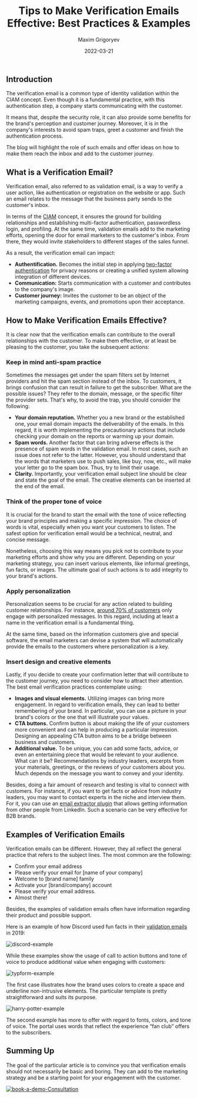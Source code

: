 ﻿---
title: "Tips to Make Verification Emails Effective: Best Practices & Examples"
date: "2022-03-21"
coverImage: "verification-email.jpg"
category: ["all"]
featured: false 
author: "Maxim Grigoryev"
description: "The verification email can impact authentication, communication, and customer journey. Learn how to draft an effective verification email."
metadescription: "The blog will highlight the role of verification emails and offer ideas on how to make them reach the inbox and add to the customer journey."
metatitle: "Best Practices to Make Your Verification Emails Effective"
---

## Introduction

The verification email is a common type of identity validation within the CIAM concept. Even though it is a fundamental practice, with this authentication step, a company starts communicating with the customer. 

It means that, despite the security role, it can also provide some benefits for the brand's perception and customer journey. Moreover, it is in the company's interests to avoid spam traps, greet a customer and finish the authentication process. 

The blog will highlight the role of such emails and offer ideas on how to make them reach the inbox and add to the customer journey. 


## What is a Verification Email?

Verification email, also referred to as validation email, is a way to verify a user action, like authentication or registration on the website or app. Such an email relates to the message that the business party sends to the customer's inbox.

In terms of the [CIAM](https://www.loginradius.com/blog/start-with-identity/customer-identity-and-access-management/) concept, it ensures the ground for building relationships and establishing multi-factor authentication, passwordless login, and profiling. At the same time, validation emails add to the marketing efforts, opening the door for email marketers to the customer's inbox. From there, they would invite stakeholders to different stages of the sales funnel.

As a result, the verification email can impact: 



* **Authentification.** Becomes the initial step in applying [two-factor authentication](https://www.loginradius.com/resource/loginradius-ciam-two-factor-authentication/+) for privacy reasons or creating a unified system allowing integration of different devices.
* **Communication:** Starts communication with a customer and contributes to the company's image.
* **Customer journey:** Invites the customer to be an object of the marketing campaigns, events, and promotions upon their acceptance.


## How to Make Verification Emails Effective?

It is clear now that the verification emails can contribute to the overall relationships with the customer. To make them effective, or at least be pleasing to the customer, you take the subsequent actions:


### Keep in mind anti-spam practice

Sometimes the messages get under the spam filters set by Internet providers and hit the spam section instead of the inbox. To customers, it brings confusion that can result in failure to get the subscriber. What are the possible issues? They refer to the domain, message, or the specific filter the provider sets. That's why, to avoid the trap, you should consider the following:



* **Your domain reputation.** Whether you a new brand or the established one, your email domain impacts the deliverability of the emails. In this regard, it is worth implementing the precautionary actions that include checking your domain on the reports or warming up your domain.
* **Spam words.** Another factor that can bring adverse effects is the presence of spam words in the validation email. In most cases, such an issue does not refer to the latter. However, you should understand that the words that marketers use to push sales, like buy, now, etc., will make your letter go to the spam box. Thus, try to limit their usage.
* **Clarity.** Importantly, your verification email subject line should be clear and state the goal of the email. The creative elements can be inserted at the end of the email.


### Think of the proper tone of voice

It is crucial for the brand to start the email with the tone of voice reflecting your brand principles and making a specific impression. The choice of words is vital, especially when you want your customers to listen. The safest option for verification email would be a technical, neutral, and concise message. 

Nonetheless, choosing this way means you pick not to contribute to your marketing efforts and show why you are different. Depending on your marketing strategy, you can insert various elements, like informal greetings, fun facts, or images. The ultimate goal of such actions is to add integrity to your brand's actions.


### Apply personalization

Personalization seems to be crucial for any action related to building customer relationships. For instance, [around 70% of customers](http://www.forbes.com/sites/blakemorgan/2020/02/18/50-stats-showing-the-power-of-personalization/) only engage with personalized messages. In this regard, including at least a name in the verification email is a fundamental thing. 

At the same time, based on the information customers give and special software, the email marketers can devise a system that will automatically provide the emails to the customers where personalization is a key.


### Insert design and creative elements

Lastly, if you decide to create your confirmation letter that will contribute to the customer journey, you need to consider how to attract their attention. The best email verification practices contemplate using:



* **Images and visual elements.** Utilizing images can bring more engagement. In regard to verification emails, they can lead to better remembering of your brand. In particular, you can use a picture in your brand's colors or the one that will illustrate your values.
* **CTA buttons.** Confirm button is about making the life of your customers more convenient and can help in producing a particular impression. Designing an appealing CTA  button aims to be a bridge between business and customers.
* **Additional value.** To be unique, you can add some facts, advice, or even an entertaining piece that would be relevant to your audience. What can it be? Recommendations by industry leaders, excerpts from your materials, greetings, or the reviews of your customers about you. Much depends on the message you want to convey and your identity. 

Besides, doing a fair amount of research and testing is vital to connect with customers. For instance, if you want to get facts or advice from industry leaders, you may want to contact experts in the niche and interview them. For it, you can use an [email extractor plugin](https://getprospect.com/linkedIn-email-finder-chrome-extension) that allows getting information from other people from LinkedIn. Such a scenario can be very effective for B2B brands.


## Examples of Verification Emails 

Verification emails can be different. However, they all reflect the general practice that refers to the subject lines. The most common are the following:



* Confirm your email address
* Please verify your email for [name of your company]
* Welcome to [brand name] family
* Activate your [brand/company] account
* Please verify your email address.
* Almost there! 

Besides, the examples of validation emails often have information regarding their product and possible support.

Here is an example of how Discord used fun facts in their [validation emails](https://reallygoodemails.com/emails/verify-email) in 2019:


![discord-example](discord-example.jpg)


While these examples show the usage of call to action buttons and tone of voice to produce additional value when engaging with customers:

![typform-example](typform-example.jpg)

The first case illustrates how the brand uses colors to create a space and underline non-intrusive elements. The particular template is pretty straightforward and suits its purpose.


![harry-potter-example](harry-potter-example.jpg)




The second example has more to offer with regard to fonts, colors, and tone of voice. The portal uses words that reflect the experience “fan club” offers to the subscribers.


## Summing Up

The goal of the particular article is to convince you that verification emails should not necessarily be basic and boring. They can add to the marketing strategy and be a starting point for your engagement with the customer.

[![book-a-demo-Consultation](../../assets/book-a-demo-loginradius.png)](https://www.loginradius.com/book-a-demo/)
